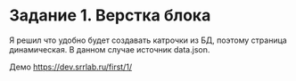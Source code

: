 # Задание 1. Верстка блока

Я решил что удобно будет создавать катрочки из БД, поэтому страница динамическая.
В данном случае источник data.json.

Демо https://dev.srrlab.ru/first/1/